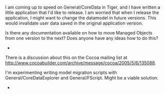 I am coming up to speed on General/CoreData in Tiger, and I have written a little application that I'd like to release.  I am worried that when I release the application, I might want to change the datamodel in future versions.  This would invalidate user data saved in the original application version.

Is there any documentation available on how to move Managed Objects from one version to the next?  Does anyone have any ideas how to do this?

*

There is a discussion about this on the Cocoa mailing list at http://www.cocoabuilder.com/archive/message/cocoa/2005/5/6/135088.

I'm experimenting writing model migration scripts with General/CoreDataExplorer and General/FScript. Might be a viable solution. 

*